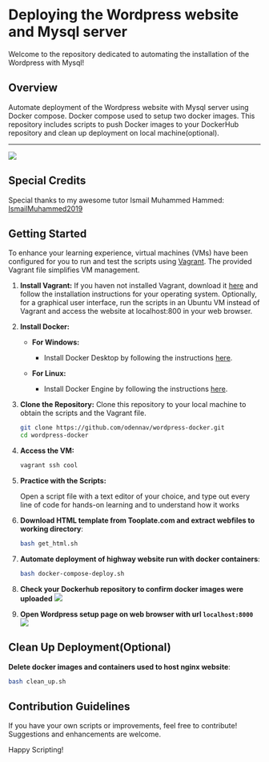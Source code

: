 # Deploying the Wordpress website and Mysql server

Welcome to the repository dedicated to automating the installation of the Wordpress with Mysql!

## Overview

Automate deployment of the Wordpress website with Mysql server using Docker compose.
Docker compose used to setup two docker images.
This repository includes scripts to push Docker images to your DockerHub repository and clean up deployment on local machine(optional).

*******************
![](https://github.com/odennav/wordpress-docker/blob/master/wordpress_sample_page.jpeg) 

## Special Credits

Special thanks to my awesome tutor Ismail Muhammed Hammed:
[IsmailMuhammed2019](https://github.com/IsmailMuhammed2019)

## Getting Started

To enhance your learning experience, virtual machines (VMs) have been configured for you to run and test the scripts using [Vagrant](https://www.vagrantup.com/).
The provided Vagrant file simplifies VM management.

1. **Install Vagrant:**
   If you haven not installed Vagrant, download it [here](https://www.vagrantup.com/downloads.html) 
   and follow the installation instructions for your operating system. Optionally, for a graphical user interface, run the scripts in an Ubuntu VM instead of Vagrant and 
   access the website at localhost:800 in your web browser.
2. **Install Docker:**

   - **For Windows:**
     - Install Docker Desktop by following the instructions [here](https://docs.docker.com/desktop/install/windows/).

   - **For Linux:**
     - Install Docker Engine by following the instructions [here](https://docs.docker.com/desktop/install/linux/).

3. **Clone the Repository:**
   Clone this repository to your local machine to obtain the scripts and the Vagrant file.

   ```bash
   git clone https://github.com/odennav/wordpress-docker.git
   cd wordpress-docker
   ```

4. **Access the VM:**
   ```bash
   vagrant ssh cool
   ```

5. **Practice with the Scripts:**

   Open a script file with a text editor of your choice, and type out every line of code for hands-on learning and to understand how it works

6. **Download HTML template from Tooplate.com and extract webfiles to working directory**:
   ```bash
   bash get_html.sh
   ```
7. **Automate deployment of highway website run with docker containers**:
   ```bash
   bash docker-compose-deploy.sh
   ```
8. **Check your Dockerhub repository to confirm docker images were uploaded**
![](https://github.com/odennav/wordpress-docker/blob/master/dockerhub%20desktop.jpeg)


9. **Open Wordpress setup page on web browser with url `localhost:8000`**
![](https://github.com/odennav/wordpress-docker/blob/master/wordpress_setup_page.jpeg)


## Clean Up Deployment(Optional)
   **Delete docker images and containers used to host nginx website**:
   ```bash
   bash clean_up.sh 
   ```
## Contribution Guidelines
   If you have your own scripts or improvements, feel free to contribute! Suggestions and enhancements are welcome.

Happy Scripting!
